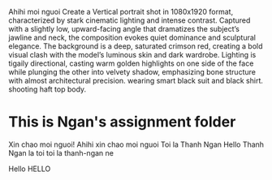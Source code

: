 Ahihi moi nguoi
Create a Vertical portrait shot in 1080x1920 format, characterized by stark cinematic lighting and intense contrast. Captured with a slightly low, upward-facing angle that dramatizes the subject’s jawline and neck, the composition evokes quiet dominance and sculptural elegance. The background is a deep, saturated crimson red, creating a bold visual clash with the model’s luminous skin and dark wardrobe. Lighting is tigaily directional, casting warm golden highlights on one side of the face while plunging the other into velvety shadow, emphasizing bone structure with almost architectural precision. wearing smart black suit and black shirt. shooting haft top body.
# This is Ngan's assignment folder

Xin chao moi nguoi!
Ahihi xin chao moi nguoi
Toi la Thanh Ngan
Hello
Thanh Ngan la toi
toi la thanh-ngan ne

Hello
HELLO
